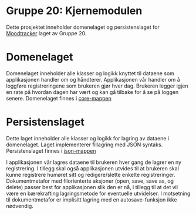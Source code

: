 # Gruppe 20: Kjernemodulen

Dette prosjektet inneholder domenelaget og persistenslaget for [Moodtracker](https://gitlab.stud.idi.ntnu.no/it1901/groups-2020/gr2020/gr2020/) laget av Gruppe 20.

# Domenelaget
Domenelaget inneholder alle klasser og logikk knyttet til dataene som applikasjonen handler om og håndterer.
Applikasjonen vår handler om å loggføre registreringene som brukeren gjør hver dag. 
Brukeren legger igjen en rate på hvordan dagen har vært og kan gå tilbake for å se på loggen senere.
Domenelaget finnes i [core-mappen](https://gitlab.stud.idi.ntnu.no/it1901/groups-2020/gr2020/gr2020/-/tree/master/gr2020%2Fcore%2Fsrc%2Fmain%2Fjava%2Fmoodtracker%2Fcore)

# Persistenslaget
Dette laget inneholder alle klasser og logikk for lagring av dataene i domenelaget. Laget implementerer fillagring med JSON syntaks.
Persistenslaget finnes i [json-mappen](https://gitlab.stud.idi.ntnu.no/it1901/groups-2020/gr2020/gr2020/-/tree/master/gr2020%2Fcore%2Fsrc%2Fmain%2Fjava%2Fmoodtracker%2Fjson)

I applikasjonen vår lagres dataene til brukeren hver gang de lagrer en ny registrering. I tillegg skal også applikasjonen utvides til at brukeren skal kunne registrere humøret sitt
og redigere/slette enkelte registreringer. Dokumentmetafor med filorienterte aksjoner (open, save, save as, og delete) passer best for applikasjonen slik den er nå, i tillegg til at det vil være en bærekrafting lagringsmetode for eventuelle utvidelser. 
I motsetning til dokumentmetafor er implisitt lagring med en autosave-funksjon ikke nødvendig.
